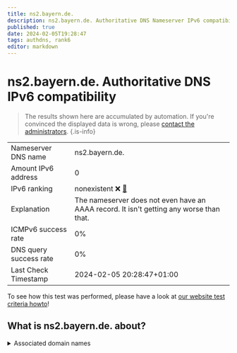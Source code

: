 ```yaml
---
title: ns2.bayern.de.
description: ns2.bayern.de. Authoritative DNS Nameserver IPv6 compatibility
published: true
date: 2024-02-05T19:28:47
tags: authdns, rank6
editor: markdown
---
```


# ns2.bayern.de. Authoritative DNS IPv6 compatibility

> The results shown here are accumulated by automation. If you're convinced the displayed data is wrong, please [contact the administrators](/howto/chat). 
{.is-info}




|   |   |
| - | - |
| Nameserver DNS name | ns2.bayern.de.
| Amount IPv6 address | 0
| IPv6 ranking | nonexistent :x: [🔗](/howto/ranking) |
| Explanation | The nameserver does not even have an AAAA record. It isn't getting any worse than that. |
| ICMPv6 success rate | 0%|
| DNS query success rate | 0% |
| Last Check Timestamp | 2024-02-05 20:28:47+01:00 |

To see how this test was performed, please have a look at [our website test criteria howto](/howto/testcriteria/authdns)!


## What is ns2.bayern.de. about?






<details>
<summary>Associated domain names</summary>

www.bayern.de

</details>
